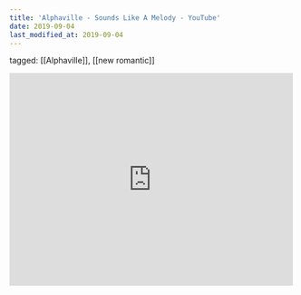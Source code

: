```yaml
---
title: 'Alphaville - Sounds Like A Melody - YouTube'
date: 2019-09-04
last_modified_at: 2019-09-04
---
```

tagged: [[Alphaville]], [[new romantic]]
<iframe allow="accelerometer; autoplay; clipboard-write; encrypted-media; gyroscope; picture-in-picture" allowfullscreen="" frameborder="0" height="375" id="youtube_iframe" src="https://www.youtube.com/embed/mO3IEDRsP2Q?feature=oembed&amp;enablejsapi=1&amp;origin=https://safe.txmblr.com&amp;wmode=opaque" width="500"></iframe>